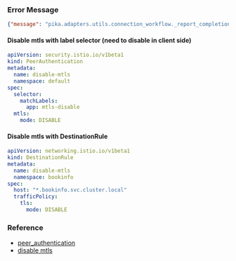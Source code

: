 ### Error Message
```json
{"message": "pika.adapters.utils.connection_workflow._report_completion_and_cleanup AMQPConnector - reporting failure: AMQPConnectorAMQPHandshakeError: IncompatibleProtocolError: The protocol returned by the server is not supported: ('StreamLostError: (\"Stream connection lost: error(104, \\'Connection reset by peer\\')\",)',)"
```
#### Disable mtls with label selector (need to disable in client side)
```yaml
apiVersion: security.istio.io/v1beta1
kind: PeerAuthentication
metadata:
  name: disable-mtls
  namespace: default
spec:
  selector:
    matchLabels:
      app: mtls-disable
  mtls:
    mode: DISABLE
```
#### Disable mtls with DestinationRule
```yaml
apiVersion: networking.istio.io/v1beta1
kind: DestinationRule
metadata:
  name: disable-mtls
  namespace: bookinfo
spec:
  host: "*.bookinfo.svc.cluster.local"
  trafficPolicy:
    tls:
      mode: DISABLE
```
### Reference
* [peer_authentication](https://istio.io/latest/docs/reference/config/security/peer_authentication)
* [disable mtls](https://itnext.io/istio-adventures-disabling-mtls-for-one-namespace-62f37b99855c)
